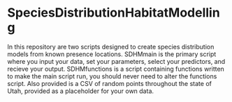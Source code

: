 # SpeciesDistributionHabitatModelling
 
In this repository are two scripts designed to create species distribution models from known presence locations. SDHMmain is the primary script where you input your data, set your parameters, select your predictors, and recieve your output. SDHMfunctions is a script containing functions written to make the main script run, you should never need to alter the functions script. Also provided is a CSV of random points throughout the state of Utah, provided as a placeholder for your own data.
